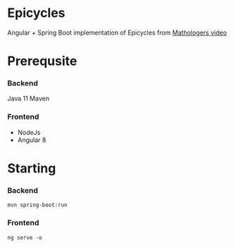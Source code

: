 # Epicycles
Angular + Spring Boot implementation of Epicycles from [Mathologers video](https://www.youtube.com/watch?v=qS4H6PEcCCA&t=1269s)
# Prerequsite
### Backend
Java 11
Maven
### Frontend
- NodeJs
- Angular 8
# Starting 
### Backend
`mvn spring-boot:run`
### Frontend
`ng serve -o`

